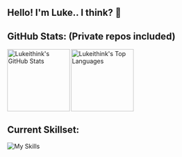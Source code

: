 ## Hello! I'm Luke.. I think? 👋

## **GitHub Stats:** (Private repos included)
<p>
  <a href="#">
    <img align="left" height="144em" src="https://github-readme-stats.vercel.app/api?username=lukeithink&count_private=true&show_icons=true&theme=radical" alt="Lukeithink's GitHub Stats" />
  </a>
  
  <a href="#">
    <img align="center" height="144em" src="https://github-readme-stats.vercel.app/api/top-langs/?username=lukeithink&layout=compact&theme=radical" alt="Lukeithink's Top Languages" />
  </a>
  
</p>

## **Current Skillset:**

![My Skills](https://skillicons.dev/icons?i=vscode,idea,js,ts,pug,lua,java)

